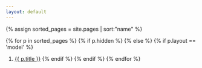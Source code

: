 ```yaml
---
layout: default
---
```


{% assign sorted_pages = site.pages | sort:"name" %}

{% for p in sorted_pages %}
    {% if p.hidden %}
    {% else %}
        {% if p.layout == 'model' %}
1. <a class="model-link" href="{{ p.url | prepend: site.baseurl }}">{{ p.title }}</a>
        {% endif %}
    {% endif %}
{% endfor %}